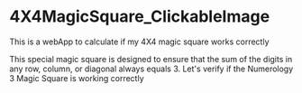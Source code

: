 # 4X4MagicSquare_ClickableImage
This is a webApp to calculate if my 4X4 magic square works correctly

This special magic square is designed to ensure that the sum of the digits in any row, column, or diagonal always equals 3.
Let's verify if the Numerology 3 Magic Square is working correctly
